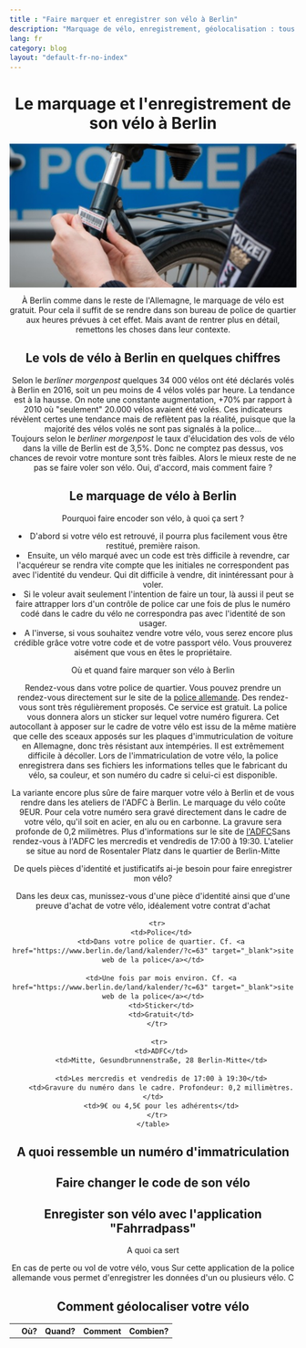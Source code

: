 ```yaml
---
title : "Faire marquer et enregistrer son vélo à Berlin" 
description: "Marquage de vélo, enregistrement, géolocalisation : tous les moyens sont bons pour se protéger contre le vol de vélo à Berlin."
lang: fr
category: blog
layout: "default-fr-no-index"
---
```



<div class="container blog" align="center">


 <div class="row vcenter">      
        <div class="col-sm-12">

<h1>Le marquage et l'enregistrement de son vélo à Berlin</h1>

<img src="/Images/polizei.jpeg" alt="marquage de vélo par la police" align="center">

<p>À Berlin comme dans le reste de l'Allemagne, le marquage de vélo est gratuit. Pour cela il suffit de se rendre dans son bureau de police de quartier
aux heures prévues à cet effet. Mais avant de rentrer plus en détail, remettons les choses dans leur contexte.</p>

<h2>Le vols de vélo à Berlin en quelques chiffres</h2>
  <p>Selon le <i>berliner morgenpost</i> quelques 34 000 vélos ont été déclarés volés à Berlin en 2016, soit un peu moins de 4 vélos volés par heure. 
  La tendance est à la hausse. On note une constante augmentation, +70% par rapport à 2010 où "seulement" 20.000 vélos avaient été volés. 
  Ces indicateurs révèlent certes une tendance mais de reflètent pas la réalité, puisque que la majorité des vélos volés ne sont pas signalés à la police...<br/>
  Toujours selon le <i>berliner morgenpost</i> le taux d'élucidation des vols de vélo dans la ville de Berlin est de 3,5%. 
  Donc ne comptez pas dessus, vos chances de revoir votre monture sont très faibles. Alors le mieux reste de ne pas se faire voler son vélo. 
  Oui, d'accord, mais comment faire ?</p>

<h2>Le marquage de vélo à Berlin</h2>
<p>Pourquoi faire encoder son vélo, à quoi ça sert ? 
  
  <li>D'abord si votre vélo est retrouvé, il pourra plus facilement vous être restitué, première raison.</li> 
  <li>Ensuite, un vélo marqué avec un code est très difficile à revendre, car l'acquéreur se rendra vite compte que les initiales ne correspondent pas avec 
  l'identité du vendeur. Qui dit difficile à vendre, dit inintéressant pour à voler.</li>
  <li>Si le voleur avait seulement l'intention de faire un tour, là aussi il peut se faire attrapper lors d'un contrôle de police car une fois de plus le numéro
  codé dans le cadre du vélo ne correspondra pas avec l'identité de son usager.</li>
  <li>A l'inverse, si vous souhaitez vendre votre vélo, vous serez encore plus crédible grâce votre votre code et de votre passport vélo.
   Vous prouverez aisément que vous en êtes le propriétaire.</li>

  </p>

<p>Où et quand faire marquer son vélo à Berlin</p>
<p>Rendez-vous dans votre police de quartier. Vous pouvez prendre un rendez-vous directement 
   sur le site de la <a href="https://www.berlin.de/land/kalender/?c=63" target="_blank">police allemande</a>. Des rendez-vous sont très régulièrement proposés. Ce service est gratuit. La police vous donnera alors un sticker sur lequel votre numéro figurera. Cet autocollant à apposer sur le cadre de votre vélo est issu de la même matière que celle des sceaux apposés sur les plaques d'immutriculation de voiture en Allemagne, donc très résistant aux intempéries. Il est extrêmement difficile à décoller. Lors de l'immatriculation de votre vélo, la police enregistrera dans ses fichiers les informations telles que le fabricant du vélo, sa couleur, et son numéro du cadre si celui-ci est disponible.
    <p>La variante encore plus sûre de faire marquer votre vélo à Berlin et de vous rendre dans les ateliers de l'ADFC à Berlin. Le marquage du vélo coûte 9EUR. Pour cela votre numéro sera gravé directement dans le cadre de votre vélo, qu'il soit en acier, en alu ou en carbonne. La gravure sera profonde de 0,2 milimètres. Plus d'informations sur le site de <a href="http://adfc-berlin.de/service/selbsthilfewerkstatt/codierung.html">l'ADFC</a>Sans rendez-vous à l'ADFC les mercredis et vendredis de 17:00 à 19:30. L'atelier se situe au nord de Rosentaler Platz dans le quartier de Berlin-Mitte</p>

<p>De quels pièces d'identité et justificatifs ai-je besoin pour faire enregistrer mon vélo?</p>
Dans les deux cas, munissez-vous d'une pièce d'identité ainsi que d'une preuve d'achat de votre vélo, idéalement votre contrat d'achat


 <table align="center">
      <tr>
        <th></th>
        <th>Où?</th>
        <th>Quand?</th>
        <th>Comment</th>
        <th>Combien?</th>
      </tr>
      
      <tr>
        <td>Police</td>
        <td>Dans votre police de quartier. Cf. <a href="https://www.berlin.de/land/kalender/?c=63" target="_blank">site web de la police</a></td>
        
        <td>Une fois par mois environ. Cf. <a href="https://www.berlin.de/land/kalender/?c=63" target="_blank">site web de la police</a></td>
        <td>Sticker</td>
        <td>Gratuit</td>
      </tr>

       <tr>
        <td>ADFC</td>
        <td>Mitte, Gesundbrunnenstraße, 28 Berlin-Mitte</td>
        
        <td>Les mercredis et vendredis de 17:00 à 19:30</td>
        <td>Gravure du numéro dans le cadre. Profondeur: 0,2 millimètres.</td>
        <td>9€ ou 4,5€ pour les adhérents</td>
      </tr>
    </table>


<h2>A quoi ressemble un numéro d'immatriculation</h2>

<h2>Faire changer le code de son vélo</h2>


<h2>Enregister son vélo avec l'application "Fahrradpass"</h2>
<p> A quoi ca sert<P>
  En cas de perte ou vol de votre vélo, vous 
Sur cette application de la police allemande vous permet d'enregistrer les données d'un ou plusieurs vélo. C

<h2>Comment géolocaliser  votre vélo</h2>


 </div>      
        </div>
